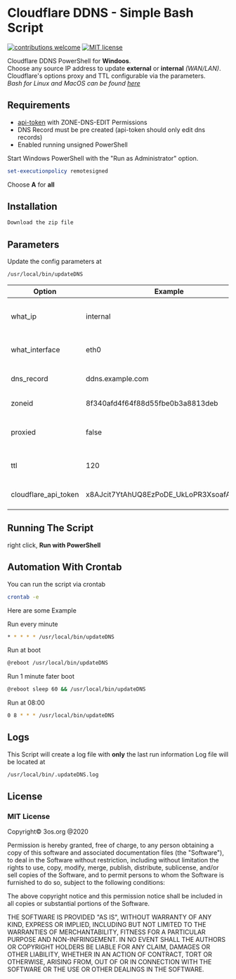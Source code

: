 # Cloudflare DDNS - Simple Bash Script

[![contributions welcome](https://img.shields.io/badge/contributions-welcome-brightgreen.svg?style=flat)](https://github.com/fire1ce/3os.org/tree/master/src)
[![MIT license](https://img.shields.io/badge/License-MIT-blue.svg)](https://mit-license.org/)

Cloudflare DDNS PowerShell for __Windoos__.  
Choose any source IP address to update  __external__ or __internal__  _(WAN/LAN)_.  
Cloudflare's options proxy and TTL configurable via the parameters.  
_Bash for Linux and MacOS can be found [here](https://github.com/fire1ce/cloudflareDDNS-Bash)_

## Requirements

*   [api-token](https://dash.cloudflare.com/profile/api-tokens) with ZONE-DNS-EDIT Permissions
*   DNS Record must be pre created (api-token should only edit dns records)
*   Enabled running unsigned PowerShell

Start Windows PowerShell with the "Run as Administrator" option.

```powershell
set-executionpolicy remotesigned
```

Choose __A__ for __all__

## Installation

```bash
Download the zip file
```

## Parameters

Update the config parameters at

```bash
/usr/local/bin/updateDNS
```

| __Option__           | __Example__                              | __Description__                                           |
|----------------------|------------------------------------------|-----------------------------------------------------------|
| what_ip              | internal                                 | Which IP should be used for the record: internal/external |
| what_interface       | eth0                                     | For internal IP, provide interface name                   |
| dns_record           | ddns.example.com                         | DNS __A__ record which will be updated                    |
| zoneid               | 8f340afd4f64f88d55fbe0b3a8813deb         | Cloudflare's Zone ID                                      |
| proxied              | false                                    | Use Cloudflare proxy on dns record true/false             |
| ttl                  | 120                                      | 120-7200 in seconds or 1 for Auto                         |
| cloudflare_api_token | x8AJcit7YtAhUQ8EzPoDE_UkLoPR3XsoafAE3zZ4 | Cloudflare API Token __KEEP IT PRIVET!!!!__               |

## Running The Script

right click, __Run with PowerShell__

## Automation With Crontab

You can run the script via crontab

```bash
crontab -e
```

Here are some Example

Run every minute

```bash
* * * * * /usr/local/bin/updateDNS
```

Run at boot

```bash
@reboot /usr/local/bin/updateDNS
```

Run 1 minute fater boot

```bash
@reboot sleep 60 && /usr/local/bin/updateDNS
```

Run at 08:00

```bash
0 8 * * * /usr/local/bin/updateDNS
```

## Logs

This Script will create a log file with __only__ the last run information
Log file will be located at

```bash
/usr/local/bin/.updateDNS.log
```

## License

### MIT License

Copyright© 3os.org @2020

Permission is hereby granted, free of charge, to any person obtaining a copy
of this software and associated documentation files (the "Software"), to
deal in the Software without restriction, including without limitation the
rights to use, copy, modify, merge, publish, distribute, sublicense, and/or
sell copies of the Software, and to permit persons to whom the Software is
furnished to do so, subject to the following conditions:

The above copyright notice and this permission notice shall be included in
all copies or substantial portions of the Software.

THE SOFTWARE IS PROVIDED "AS IS", WITHOUT WARRANTY OF ANY KIND, EXPRESS OR
IMPLIED, INCLUDING BUT NOT LIMITED TO THE WARRANTIES OF MERCHANTABILITY,
FITNESS FOR A PARTICULAR PURPOSE AND NON-INFRINGEMENT. IN NO EVENT SHALL THE
AUTHORS OR COPYRIGHT HOLDERS BE LIABLE FOR ANY CLAIM, DAMAGES OR OTHER
LIABILITY, WHETHER IN AN ACTION OF CONTRACT, TORT OR OTHERWISE, ARISING
FROM, OUT OF OR IN CONNECTION WITH THE SOFTWARE OR THE USE OR OTHER DEALINGS
IN THE SOFTWARE.
